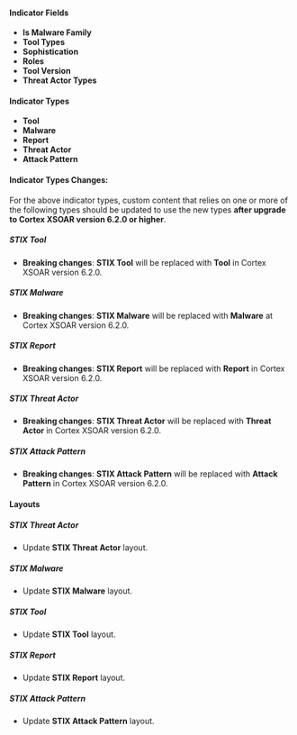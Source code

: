 #### Indicator Fields
- **Is Malware Family**
- **Tool Types**
- **Sophistication**
- **Roles**
- **Tool Version**
- **Threat Actor Types**

#### Indicator Types
- **Tool**
- **Malware**
- **Report**
- **Threat Actor**
- **Attack Pattern**

#### Indicator Types Changes:
For the above indicator types, custom content that relies on one or more of the following types should be updated to use the new types **after upgrade to Cortex XSOAR version 6.2.0 or higher**.
##### STIX Tool
- **Breaking changes**: **STIX Tool** will be replaced with **Tool** in Cortex XSOAR version 6.2.0.
##### STIX Malware
- **Breaking changes**: **STIX Malware** will be replaced with **Malware** at Cortex XSOAR version 6.2.0.
##### STIX Report
- **Breaking changes**: **STIX Report** will be replaced with **Report** in Cortex XSOAR version 6.2.0.
##### STIX Threat Actor
- **Breaking changes**: **STIX Threat Actor** will be replaced with **Threat Actor** in Cortex XSOAR version 6.2.0.
##### STIX Attack Pattern
- **Breaking changes**: **STIX Attack Pattern** will be replaced with **Attack Pattern** in Cortex XSOAR version 6.2.0.

#### Layouts
##### STIX Threat Actor
- Update **STIX Threat Actor** layout.
##### STIX Malware
- Update **STIX Malware** layout.
##### STIX Tool
- Update **STIX Tool** layout.
##### STIX Report
- Update **STIX Report** layout.
##### STIX Attack Pattern
- Update **STIX Attack Pattern** layout.
